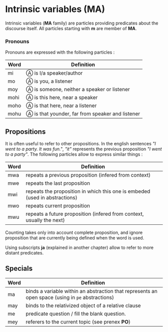 # Intrinsic variables (MA)

Intrinsic variables (**MA** family) are particles providing predicates about
the discourse itself. All particles starting with **m** are member of **MA**.

### Pronouns

Pronouns are expressed with the following particles :

| Word | Definition                                       |
| ---- | ------------------------------------------------ |
| mi   | Ⓐ is I/a speaker/author                         |
| mo   | Ⓐ is you, a listener                             |
| moy  | Ⓐ is someone, neither a speaker or listener      |
| mohi | Ⓐ is this here, near a speaker                   |
| moho | Ⓐ is that here, near a listener                  |
| mohu | Ⓐ is that younder, far from speaker and listener |

## Propositions

It is often useful to refer to other propositions. In the english sentences *"I
went to a party. It was fun."*, *"it"* represents the previous proposition *"I
went to a party"*. The following particles allow to express similar things :

| Word | Definition                                                                  |
| ---- | --------------------------------------------------------------------------- |
| mwa  | repeats a previous proposition (infered from context)                       |
| mwe  | repeats the last proposition                                                |
| mwi  | repeats the proposition in which this one is embeded (used in abstractions) |
| mwo  | repeats current proposition                                                 |
| mwu  | repeats a future proposition (infered from context, usually the next)       |

Counting takes only into account complete proposition, and ignore proposition
that are currently being defined when the word is used.

Using subscripts **ja** (explained in another chapter) allow to refer to more distant predicates.

## Specials

| Word | Definition                                                                                        |
| ---- | ------------------------------------------------------------------------------------------------- |
| ma   | binds a variable within an abstraction that represents an open space (using in `pe` abstractions) |
| may  | binds to the relativized object of a relative clause                                              |
| me   | predicate question / fill the blank question.                                                     |
| mey  | referers to the current topic (see prenex **PO**)                                                 |